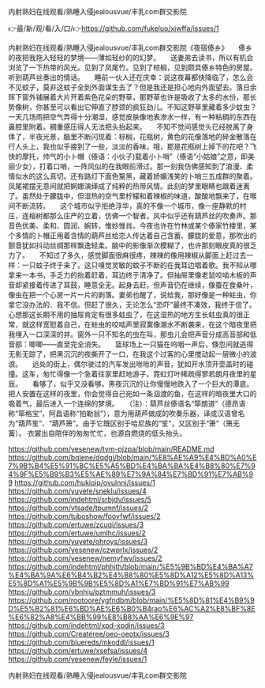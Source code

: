 内射熟妇在线观看/熟睡入侵jealousvue/丰乳com群交影院

👉最/新/观/看/入/口/👉https://github.com/fukeluo/xjwffa/issues/1

内射熟妇在线观看/熟睡入侵jealousvue/丰乳com群交影院《夜宿傣乡》　　傣乡的夜把我拖入轻轻的梦境——薄如轻纱的的幻梦。　　送妻弟去读书，所以有机会浏览了一下热带的风光。见到了凤尾竹。见到了棕榈，见到颇具傣乡特色的房屋。听到葫芦丝奏出的情话。　　睡前一伙人还在庆幸：说这夜幕都快降临了，怎么会不见蚊子，莫非这蚊子全到外面谋生去了？但是我还是担心地向外面望去。落日余晖下窗外铺展着大片开着紫色花朵的野草，那野草也许是吸收了太多的水份，那长势像树，你甚至可以看出它伸直了脖颈的疯狂劲儿。不知这野草里藏着多少蚊虫？一天几场雨把空气弄得十分潮湿，感觉皮肤像地表渗水一样，有一种粘稠的东西在鼻腔里附着。稠重感压得人无法把头抬起来。　　不知不觉间感觉头已经脱离了身体了，半夜光景，脑里不断闪现着：棕榈，花瓶树，黄色的花像落地的碎金散落在行人头上，我也似乎接到了一些，淡淡的香味，哦，那是花瓶树上掉下的花吧？飞快的摩托，帅气的小卜帽（傣语：小伙子)载着小卜哨”（傣语“小姑娘”之意，即美丽少女），打着口哨，一阵风似的在我眼前滑过。那一刻我仿佛感知到了浪漫、柔情似水的这么真切。还有路灯下面色黧黑，藏着娇媚浅笑的卜哨三五成群的聚着。凤尾裙摆无意间就把婀娜演绎成了纯粹的热带风情。此刻的梦里眼睛也跟着迷离了。虽然处于朦胧中，但湿热的空气里柠檬和着辣椒的味道，酸酸地飘来了，在喉间不断流转。　　这个城市似乎拒绝浮华，真的不像一个城市，像一座静默的村庄，连榕树都那么庄严的立着，仿佛一个智者。风中似乎还有葫芦丝的吹奏声。那音色优美、柔和、圆润、婉转，惟妙惟肖。今夜也许在竹林或某个傣家竹楼里，某个多情的卜帽正用着含情的葫芦丝给恋人传达着自己含蓄、朦胧的爱意，那吹出的颤音犹如抖动丝绸那样飘逸轻柔。脑中的影像渐次模糊了，也许那刻眼皮真的很乏力了。　　不知过了多久，感觉脚面很麻很疼，辣辣的像用辣椒从脚面上赶过去一样：一只蚊子终于来了。这只嗅觉灵敏的蚊子不断的在我耳边唱着歌。我不知从哪拿来一本书，手乏力的抬着赶着，耳边终于清净了。但抽屉里像老鼠咬啮木板的声音却紧接着传进了耳鼓，睡意全无。起身去赶，但声音仍在继续，像蚕在食桑叶，像虫在把一个心房一片一片的剥落。妻弟也醒了，说给我，那好像是一种蛀虫，你拿它没办法的．我不信。但赶了很久，无论怎么“恐吓”最终不凑效，我终于信了。心想那这长期不用的抽屉肯定有很多蛀虫了，在这湿热的地方生长蛀虫真的很正常，就这样宽慰着自己，在蛀虫的咬啮声里寂寞像潮水不断袭来，在这个暗夜里把我埋入一口深深的井。窗外一只不知名的虫在叫，那虫儿会把声音分成高音部和低音部：唧唧——直至完全消失。　　篮球场上一只猫在呜咽一声后，倏忽间就逃得无影无踪了，把黑沉沉的夜撕开了一口，在我这个过客的心里搅动起一层微小的波浪。　　远处的街上，偶尔驶过的汽车发出咝咝的声音，犹如开水顶开壶盖时的碰撞。这车，匆忙得像一个急着往家里赶地游子。霓虹灯叶稀疏得寥若朗月夜里的星辰。　　看够了，似乎又没看够。黑夜沉沉的让你慢慢地跌入了一个巨大的潭底。把人安置在这样的夜里，你会觉得自己宛如一条泅渡的鱼，在这样的暗夜里大口的吸着气，最后进入一个连绵的梦境。　　（注）：葫芦丝傣语名“筚朗道”（德昂语称“筚格宝”，阿昌语称“拍勒翁”），意为用葫芦做成的吹奏乐器，译成汉语曾名为“葫芦笙”、“葫芦箫”。由于它既区别于哈尼族的“笙”，又区别于“箫”（箫无簧）。
衣裳出自陪伴的匆匆忙忙，也源自燃烧的低头抬头。


https://github.com/yesenew/tym-pjzpa/blob/main/README.md
https://github.com/bqlene/dqdgj/blob/main/%E8%AE%A9%E4%BD%A0%E7%9B%B4%E5%91%BC%E5%A5%BD%E4%BA%BA%E4%B8%80%E7%94%9F%E5%B9%B3%E5%AE%89%E7%9A%84%E7%BD%91%E7%AB%99
https://github.com/hukioip/ovulnnj/issues/1
https://github.com/yuyete/sneklu/issues/4
https://github.com/indehtml/srbjdv/issues/5
https://github.com/vtsade/tpumnf/issues/2
https://github.com/tuboshow/foovfwf/issues/2
https://github.com/ertuwe/zcuqi/issues/3
https://github.com/ertuwe/umlhc/issues/2
https://github.com/yuyete/ohroys/issues/3
https://github.com/yesenew/czwprlx/issues/2
https://github.com/yesenew/nemyfwv/issues/2
https://github.com/indehtml/phhjth/blob/main/%E5%9B%BD%E4%BA%A7%E4%BA%9A%E6%B4%B2%E4%B8%80%E5%8D%A12%E5%8D%A13%E5%8D%A1%E5%9B%9B%E5%8D%A1%E7%BD%91%E7%AB%99
https://github.com/vbnhju/pztmmuh/issues/3
https://github.com/rootoore/ygfndbm/blob/main/%E5%8D%81%E4%B9%9D%E5%B2%81%E6%BD%AE%E6%B0%B4rap%E6%AC%A2%E8%BF%8E%E6%82%A8%E4%BB%99%E8%B8%AA%E6%9E%97
https://github.com/indehtml/xpd-xpdin/issues/3
https://github.com/Createree/oeo-oeotx/issues/3
https://github.com/bluereds/mkoddl/issues/1
https://github.com/ertuwe/xsefsa/issues/4
https://github.com/yesenew/feyle/issues/1

内射熟妇在线观看/熟睡入侵jealousvue/丰乳com群交影院
